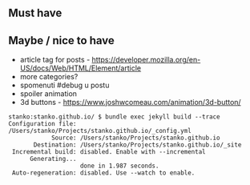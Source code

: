 ## Must have

## Maybe / nice to have

* article tag for posts - https://developer.mozilla.org/en-US/docs/Web/HTML/Element/article
* more categories?
* spomenuti #debug u postu
* spoiler animation
* 3d buttons - https://www.joshwcomeau.com/animation/3d-button/

```
stanko:stanko.github.io/ $ bundle exec jekyll build --trace
Configuration file: /Users/stanko/Projects/stanko.github.io/_config.yml
            Source: /Users/stanko/Projects/stanko.github.io
       Destination: /Users/stanko/Projects/stanko.github.io/_site
 Incremental build: disabled. Enable with --incremental
      Generating...
                    done in 1.987 seconds.
 Auto-regeneration: disabled. Use --watch to enable.
 ```

